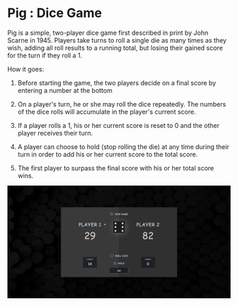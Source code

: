 # Pig : Dice Game

Pig is a simple, two-player dice game first described in print by John Scarne in 1945. Players take turns to roll a single die as many times as they wish, adding all roll results to a running total, but losing their gained score for the turn if they roll a 1.

How it goes:
1. Before starting the game, the two players decide on a final score by entering a number at the bottom

2. On a player's turn, he or she may roll the dice repeatedly. The numbers of the dice rolls will accumulate in the player's current score.

3. If a player rolls a 1, his or her current score is reset to 0 and the other player receives their turn.

4. A player can choose to hold (stop rolling the die) at any time during their turn in order to add his or her current score to the total score.

5. The first player to surpass the final score with his or her total score wins.

![Demo image](demo/PIG-demo.PNG)

